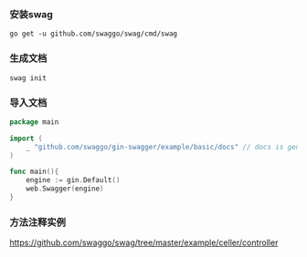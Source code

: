 ### 安装swag

```shell
go get -u github.com/swaggo/swag/cmd/swag
```


### 生成文档

```shell
swag init
```

### 导入文档

```go
package main

import (  
	_ "github.com/swaggo/gin-swagger/example/basic/docs" // docs is generated by   
)

func main(){
    engine := gin.Default()
    web.Swagger(engine)
}
```

### 方法注释实例
  https://github.com/swaggo/swag/tree/master/example/celler/controller